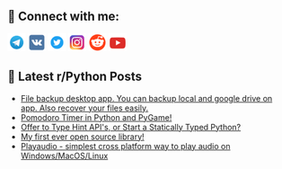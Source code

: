 ## 🔎 Connect with me:
[<img src="https://github.com/bullbesh/bullbesh/blob/main/images/Telegram.png" width="32" height="32" />](https://t.me/bullbesh)
[<img src="https://github.com/bullbesh/bullbesh/blob/main/images/VK.png" width="32" height="32" />](https://vk.com/bullbesh)
[<img src="https://github.com/bullbesh/bullbesh/blob/main/images/Twitter.png" width="32" height="32" />](https://twitter.com/bullbesh1)
[<img src="https://github.com/bullbesh/bullbesh/blob/main/images/Instagram.png" width="32" height="32" />](https://www.instagram.com/bullbesh)
[<img src="https://github.com/bullbesh/bullbesh/blob/main/images/Reddit.png" width="32" height="32" />](https://www.reddit.com/user/bullbesh)
[<img src="https://github.com/bullbesh/bullbesh/blob/main/images/YouTube.png" width="32" height="32" />](https://www.youtube.com/channel/UCtfjRs6uzgq5mfm8S06WTcg)

## 📕 Latest r/Python Posts
<!-- BLOG-POST-LIST:START -->
- [File backup desktop app. You can backup local and google drive on app. Also recover your files easily.](https://www.reddit.com/r/Python/comments/10kjd2h/file_backup_desktop_app_you_can_backup_local_and/)
- [Pomodoro Timer in Python and PyGame!](https://www.reddit.com/r/Python/comments/10kigoy/pomodoro_timer_in_python_and_pygame/)
- [Offer to Type Hint API&#39;s, or Start a Statically Typed Python?](https://www.reddit.com/r/Python/comments/10kehbi/offer_to_type_hint_apis_or_start_a_statically/)
- [My first ever open source library!](https://www.reddit.com/r/Python/comments/10kdvwn/my_first_ever_open_source_library/)
- [Playaudio - simplest cross platform way to play audio on Windows/MacOS/Linux](https://www.reddit.com/r/Python/comments/10kbvfc/playaudio_simplest_cross_platform_way_to_play/)
<!-- BLOG-POST-LIST:END -->
